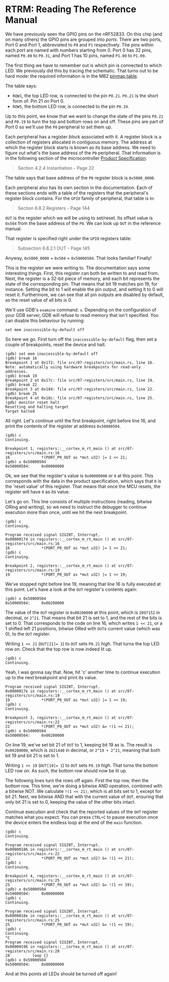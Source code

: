 # RTRM: Reading The Reference Manual

We have previously seen the GPIO pins on the nRF52833. On this chip (and on many others) the GPIO
pins are grouped into *ports*. There are two ports, Port 0 and Port 1, abbreviated to `P0` and `P1`
respectively. The pins within each port are named with numbers starting from 0. Port 0 has 32 pins,
named `P0.00` to `P0.31`, and Port 1 has 10 pins, named `P1.00` to `P1.09`.

The first thing we have to remember out is which pin is connected to which LED.  We previously did
this by tracing the schematic. That turns out to be hard mode: the required information is in the
MB2 [pinmap table].

[pinmap table]: https://tech.microbit.org/hardware/schematic/#v2-pinmap

The table says:

- `ROW1`, the top LED row, is connected to the pin `P0.21`. `P0.21` is the short form of: Pin 21 on Port 0.
- `ROW5`, the bottom LED row, is connected to the pin `P0.19`.

Up to this point, we know that we want to change the state of the pins `P0.21` and `P0.19` to turn
the top and bottom rows on and off. These pins are part of Port 0 so we'll use the `P0` peripheral
to set them up.

Each peripheral has a register *block* associated with it. A register block is a collection of
registers allocated in contiguous memory. The address at which the register block starts is known as
its base address. We need to figure out what's the base address of the `P0` peripheral. That
information is in the following section of the microcontroller [Product Specification]:

[Product Specification]: https://docs.nordicsemi.com/bundle/nRF52833_PS_v1.6/resource/nRF52833_PS_v1.6.pdf

> Section 4.2.4 Instantiation - Page 22

The table says that base address of the `P0` register block is `0x5000_0000`.

Each peripheral also has its own section in the documentation. Each of these sections ends with a
table of the registers that the peripheral's register block contains. For the `GPIO` family of
peripheral, that table is in:

> Section 6.8.2 Registers - Page 144

`OUT` is the register which we will be using to set/reset. Its offset value is `0x504` from the base
address of the `P0`. We can look up `OUT` in the reference manual.

That register is specified right under the `GPIO` registers table:

> Subsection 6.8.2.1 OUT - Page 145

Anyway, `0x5000_0000` + `0x504` = `0x50000504`. That looks familiar! Finally! 

This is the register we were writing to. The documentation says some interesting things. First, this
register can both be written to and read from. Next, the register is a 32-bit piece of memory, and
each bit represents the state of the corresponding pin. That means that bit 19 matches pin 19, for
instance.  Setting the bit to 1 will enable the pin output, and setting it to 0 will reset
it. Furthermore, we can see that all pin outputs are disabled by default, as the reset value of all
bits is 0.

We'll use GDB's `examine` command: `x`. Depending on the configuration of your GDB server,
GDB will refuse to read memory that isn't specified. You can disable this behaviour by running:

```
set mem inaccessible-by-default off
```

So here we go. First turn off the `inaccessible-by-default` flag, then set a couple of breakpoints, reset the device and halt.

```
(gdb) set mem inaccessible-by-default off
(gdb) break 16
Breakpoint 1 at 0x172: file src/07-registers/src/main.rs, line 16.
Note: automatically using hardware breakpoints for read-only addresses.
(gdb) break 19
Breakpoint 2 at 0x17c: file src/07-registers/src/main.rs, line 19.
(gdb) break 22
Breakpoint 3 at 0x184: file src/07-registers/src/main.rs, line 22.
(gdb) break 25
Breakpoint 4 at 0x18c: file src/07-registers/src/main.rs, line 25.
(gdb) monitor reset halt
Resetting and halting target
Target halted
```

All right. Let's continue until the first breakpoint, right before line 16, and print the contents
of the register at address `0x50000504`.

```
(gdb) c
Continuing.

Breakpoint 1, registers::__cortex_m_rt_main () at src/07-registers/src/main.rs:16
16              *(PORT_P0_OUT as *mut u32) |= 1 << 21;
(gdb) x 0x50000504
0x50000504:     0x00000000
```

Ok, we see that the register's value is `0x00000000` or `0` at this point. This corresponds with the
data in the product specification, which says that `0` is the 'reset value' of this register. That
means that once the MCU resets, the register will have `0` as its value.

Let's go on. This line consists of multiple instructions (reading, bitwise ORing and writing), so we
need to instruct the debugger to continue execution more than once, until we hit the next
breakpoint.

```
(gdb) c
Continuing.

Program received signal SIGINT, Interrupt.
0x00000174 in registers::__cortex_m_rt_main () at src/07-registers/src/main.rs:16
16              *(PORT_P0_OUT as *mut u32) |= 1 << 21;
(gdb) c
Continuing.

Breakpoint 2, registers::__cortex_m_rt_main () at src/07-registers/src/main.rs:19
19              *(PORT_P0_OUT as *mut u32) |= 1 << 19;
```

We've stopped right before line 19, meaning that line 16 is fully executed at this point. Let's have
a look at the `OUT` register's contents again:

```
(gdb) x 0x50000504
0x50000504:     0x00200000
```

The value of the `OUT` register is `0x00200000` at this point, which is `2097152` in decimal, or
`2^21`. That means that bit 21 is set to 1, and the rest of the bits is set to 0. That corresponds
to the code on line 16, which writes `1 << 21`, or a 1 shifted left 21 positions, bitwise ORed with
`OUT`s current value (which was 0), to the `OUT` register.

Writing `1 << 21` (`OUT[21]= 1`) to `OUT` sets `P0.21` *high*. That turns the top LED row
*on*. Check that the top row is now indeed lit up.

```
(gdb) c
Continuing.
```

Yeah, I was gonna say that. Now, hit 'c' another time to continue execution up to the next
breakpoint and print its value.

```
Program received signal SIGINT, Interrupt.
0x0000017e in registers::__cortex_m_rt_main () at src/07-registers/src/main.rs:19
19              *(PORT_P0_OUT as *mut u32) |= 1 << 19;
(gdb) c
Continuing.

Breakpoint 3, registers::__cortex_m_rt_main () at src/07-registers/src/main.rs:22
22              *(PORT_P0_OUT as *mut u32) &= !(1 << 21);
(gdb) x 0x50000504
0x50000504:     0x00280000
```

On line 19, we've set bit 21 of `OUT` to 1, keeping bit 19 as is. The result is `0x00280000`, which
is `2621440` in decimal, or `2^19 + 2^21`, meaning that both bit 19 and bit 21 is set to 1.

Writing `1 << 19` (`OUT[19]= 1`) to `OUT` sets `P0.19` *high*. That turns the bottom LED row
*on*. As such, the bottom row should now be lit up.

The following lines turn the rows off again. First the top row, then the bottom row. This time,
we're doing a bitwise AND operation, combined with a bitwise NOT. We calculate `!(1 << 21)`, which
is all bits set to 1, except for bit 21. Next, we bitwise AND that with the current value of `OUT`,
ensuring that only bit 21 is set to 0, keeping the value of the other bits intact.

Continue execution and check that the reported values of the `OUT` register matches what you
expect. You can press `CTRL+C` to pause execution once the device enters the endless loop at the end
of the `main` function.

```
(gdb) c
Continuing.

Program received signal SIGINT, Interrupt.
0x00000186 in registers::__cortex_m_rt_main () at src/07-registers/src/main.rs:22
22              *(PORT_P0_OUT as *mut u32) &= !(1 << 21);
(gdb) c
Continuing.

Breakpoint 4, registers::__cortex_m_rt_main () at src/07-registers/src/main.rs:25
25              *(PORT_P0_OUT as *mut u32) &= !(1 << 19);
(gdb) x 0x50000504
0x50000504:     0x00080000
(gdb) c
Continuing.

Program received signal SIGINT, Interrupt.
0x0000018e in registers::__cortex_m_rt_main () at src/07-registers/src/main.rs:25
25              *(PORT_P0_OUT as *mut u32) &= !(1 << 19);
(gdb) c
Continuing.
^C
Program received signal SIGINT, Interrupt.
0x00000196 in registers::__cortex_m_rt_main () at src/07-registers/src/main.rs:28
28          loop {}
(gdb) x 0x50000504
0x50000504:     0x00000000
```

And at this points all LEDs should be turned off again!
